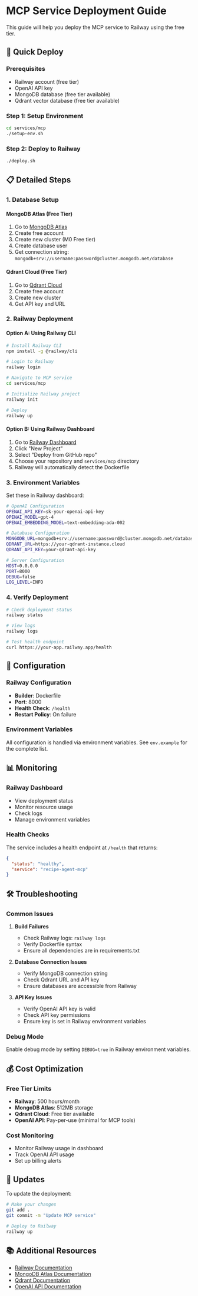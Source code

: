 # MCP Service Deployment Guide

This guide will help you deploy the MCP service to Railway using the free tier.

## 🚀 Quick Deploy

### Prerequisites
- Railway account (free tier)
- OpenAI API key
- MongoDB database (free tier available)
- Qdrant vector database (free tier available)

### Step 1: Setup Environment
```bash
cd services/mcp
./setup-env.sh
```

### Step 2: Deploy to Railway
```bash
./deploy.sh
```

## 📋 Detailed Steps

### 1. Database Setup

#### MongoDB Atlas (Free Tier)
1. Go to [MongoDB Atlas](https://www.mongodb.com/atlas)
2. Create free account
3. Create new cluster (M0 Free tier)
4. Create database user
5. Get connection string: `mongodb+srv://username:password@cluster.mongodb.net/database`

#### Qdrant Cloud (Free Tier)
1. Go to [Qdrant Cloud](https://cloud.qdrant.io/)
2. Create free account
3. Create new cluster
4. Get API key and URL

### 2. Railway Deployment

#### Option A: Using Railway CLI
```bash
# Install Railway CLI
npm install -g @railway/cli

# Login to Railway
railway login

# Navigate to MCP service
cd services/mcp

# Initialize Railway project
railway init

# Deploy
railway up
```

#### Option B: Using Railway Dashboard
1. Go to [Railway Dashboard](https://railway.app/dashboard)
2. Click "New Project"
3. Select "Deploy from GitHub repo"
4. Choose your repository and `services/mcp` directory
5. Railway will automatically detect the Dockerfile

### 3. Environment Variables

Set these in Railway dashboard:

```bash
# OpenAI Configuration
OPENAI_API_KEY=sk-your-openai-api-key
OPENAI_MODEL=gpt-4
OPENAI_EMBEDDING_MODEL=text-embedding-ada-002

# Database Configuration
MONGODB_URL=mongodb+srv://username:password@cluster.mongodb.net/database
QDRANT_URL=https://your-qdrant-instance.cloud
QDRANT_API_KEY=your-qdrant-api-key

# Server Configuration
HOST=0.0.0.0
PORT=8000
DEBUG=false
LOG_LEVEL=INFO
```

### 4. Verify Deployment

```bash
# Check deployment status
railway status

# View logs
railway logs

# Test health endpoint
curl https://your-app.railway.app/health
```

## 🔧 Configuration

### Railway Configuration
- **Builder**: Dockerfile
- **Port**: 8000
- **Health Check**: `/health`
- **Restart Policy**: On failure

### Environment Variables
All configuration is handled via environment variables. See `env.example` for the complete list.

## 📊 Monitoring

### Railway Dashboard
- View deployment status
- Monitor resource usage
- Check logs
- Manage environment variables

### Health Checks
The service includes a health endpoint at `/health` that returns:
```json
{
  "status": "healthy",
  "service": "recipe-agent-mcp"
}
```

## 🛠️ Troubleshooting

### Common Issues

1. **Build Failures**
   - Check Railway logs: `railway logs`
   - Verify Dockerfile syntax
   - Ensure all dependencies are in requirements.txt

2. **Database Connection Issues**
   - Verify MongoDB connection string
   - Check Qdrant URL and API key
   - Ensure databases are accessible from Railway

3. **API Key Issues**
   - Verify OpenAI API key is valid
   - Check API key permissions
   - Ensure key is set in Railway environment variables

### Debug Mode
Enable debug mode by setting `DEBUG=true` in Railway environment variables.

## 💰 Cost Optimization

### Free Tier Limits
- **Railway**: 500 hours/month
- **MongoDB Atlas**: 512MB storage
- **Qdrant Cloud**: Free tier available
- **OpenAI API**: Pay-per-use (minimal for MCP tools)

### Cost Monitoring
- Monitor Railway usage in dashboard
- Track OpenAI API usage
- Set up billing alerts

## 🔄 Updates

To update the deployment:
```bash
# Make your changes
git add .
git commit -m "Update MCP service"

# Deploy to Railway
railway up
```

## 📚 Additional Resources

- [Railway Documentation](https://docs.railway.app/)
- [MongoDB Atlas Documentation](https://docs.atlas.mongodb.com/)
- [Qdrant Documentation](https://qdrant.tech/documentation/)
- [OpenAI API Documentation](https://platform.openai.com/docs/)
